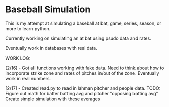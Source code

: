 # Baseball Simulation

This is my attempt at simulating a baseball at bat, game, series, season, or more to learn python.

Currently working on simulating an at bat using psudo data and rates.

Eventually work in databases with real data.

WORK LOG:

[2/16] - Got all functions working with fake data. Need to think about how to incorporate strike zone and rates of pitches in/out of the zone. Eventually work in real numbers. 

[2/17] - Created read.py to read in lahman pitcher and people data. 
TODO:
 Figure out math for batter batting avg and pitcher "opposing batting avg"
 Create simple simulation with these averages 
